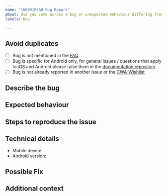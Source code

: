 ```yaml
---
name: "\U0001F6A8 Bug Report"
about: Did you come across a bug or unexpected behaviour differing from the docs?
labels: bug

---
```

<!--
Thanks for reporting a bug 🙌 ❤️

Before opening a new issue, please make sure that we do not have any duplicates already open. You can ensure this by searching the issue list for this repository. If there is a duplicate, please close your issue and add a comment to the existing issue instead.

Also, be sure to check our documentation first: https://github.com/corona-warn-app/cwa-documentation
-->

## Avoid duplicates
* [ ] Bug is not mentioned in the [FAQ](https://www.coronawarn.app/en/faq/)
* [ ] Bug is specific for Android only, for general issues / questions that apply to iOS and Android please raise them in the [documentation repository](https://github.com/corona-warn-app/cwa-documentation)
* [ ] Bug is not already reported in another issue or the [CWA-Wishlist](https://github.com/corona-warn-app/cwa-wishlist)

## Describe the bug

<!-- Describe your issue, but please be descriptive! Thanks again 🙌 ❤️ -->

## Expected behaviour

<!-- A clear and concise description of what you expected to happen. -->

## Steps to reproduce the issue

<!-- include screenshots, logs, code or other info to help explain your problem -->

<!--
1. Go to '...'
2. Click on '....'
3. Scroll down to '....'
4. See error
-->

## Technical details

- Mobile device:
- Android version:

## Possible Fix

<!--- Not obligatory, but suggest a fix or reason for the bug -->

## Additional context

<!-- Add any other context about the problem here. -->
